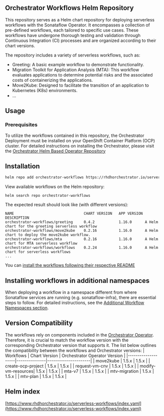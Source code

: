 ## Orchestrator Workflows Helm Repository

This repository serves as a Helm chart repository for deploying serverless workflows with the Sonataflow Operator. It encompasses a collection of pre-defined workflows, each tailored to specific use cases. These workflows have undergone thorough testing and validation through Continuous Integration (CI) processes and are organized according to their chart versions.

The repository includes a variety of serverless workflows, such as:

* Greeting: A basic example workflow to demonstrate functionality.
* Migration Toolkit for Application Analysis (MTA): This workflow evaluates applications to determine potential risks and the associated costs of containerizing the applications.
* Move2Kube: Designed to facilitate the transition of an application to Kubernetes (K8s) environments.
* ...
## Usage

### Prerequisites
To utilize the workflows contained in this repository, the Orchestrator Deployment must be installed on your OpenShift Container Platform (OCP) cluster. For detailed instructions on installing the Orchestrator, please visit the [Orchestrator Helm Based Operator Repository](https://www.rhdhorchestrator.io/orchestrator-go-operator/)

## Installation
```bash
helm repo add orchestrator-workflows https://rhdhorchestrator.io/serverless-workflows
```

View available workflows on the Helm repository:
```
helm search repo orchestrator-workflows
```

The expected result should look like (with different versions):
```
NAME                            	CHART VERSION	APP VERSION	DESCRIPTION                                      
orchestrator-workflows/greeting 	0.4.2        	1.16.0     	A Helm chart for the greeting serverless workflow
orchestrator-workflows/move2kube	0.2.16       	1.16.0     	A Helm chart to deploy the move2kube workflow.   
orchestrator-workflows/mta      	0.2.16       	1.16.0     	A Helm chart for MTA serverless workflow         
orchestrator-workflows/workflows	0.2.24       	1.16.0     	A Helm chart for serverless workflows
...
```

You can [install the workflows following their respective README](https://github.com/rhdhorchestrator/serverless-workflows/blob/main/docs/main/)

## Installing workflows in additional namespaces
When deploying a workflow in a namespace different from where Sonataflow services are running (e.g. sonataflow-infra), there are essential steps to follow. For detailed instructions, see the [Additional Workflow Namespaces section](https://github.com/rhdhorchestrator/orchestrator-go-operator/tree/main/docs/release-1.5?tab=readme-ov-file#additional-workflow-namespaces).

## Version Compatibility
The workflows rely on components included in the [Orchestrator Operator](https://www.rhdhorchestrator.io/orchestrator-go-operator/). Therefore, it is crucial to match the workflow version with the corresponding Orchestrator version that supports it. 
The list below outlines the compatibility between the workflows and Orchestrator versions:
| Workflows          | Chart Version | Orchestrator Operator Version |
|--------------------|---------------|----------------------|
| move2kube          | 1.5.x         | 1.5.x                |
| create-ocp-project | 1.5.x         | 1.5.x                |
| request-vm-cnv     | 1.5.x         | 1.5.x                |
| modify-vm-resources| 1.5.x         | 1.5.x                |
| mta-v7             | 1.5.x         | 1.5.x                |
| mtv-migration      | 1.5.x         | 1.5.x                |
| mtv-plan           | 1.5.x         | 1.5.x                |


## Helm index
[https://www.rhdhorchestrator.io/serverless-workflows/index.yaml](https://www.rhdhorchestrator.io/serverless-workflows/index.yaml)
